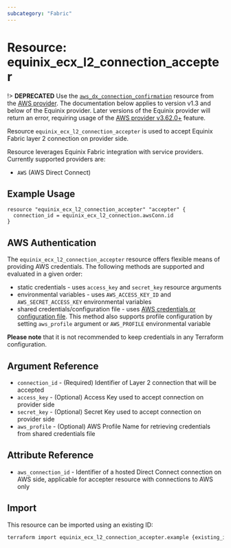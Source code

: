 ```yaml
---
subcategory: "Fabric"
---
```


# Resource: equinix_ecx_l2_connection_accepter

!> **DEPRECATED** Use the [`aws_dx_connection_confirmation`](https://registry.terraform.io/providers/hashicorp/aws/latest/docs/resources/dx_connection_confirmation) resource from the [AWS provider](https://registry.terraform.io/providers/hashicorp/aws/latest/docs). The documentation below applies to version v1.3 and below of the Equinix provider. Later versions of the Equinix provider will return an error, requiring usage of the [AWS provider v3.62.0+](https://github.com/hashicorp/terraform-provider-aws/blob/v3.62.0/CHANGELOG.md#3620-october-08-2021) feature.

Resource `equinix_ecx_l2_connection_accepter` is used to accept Equinix Fabric
layer 2 connection on provider side.

Resource leverages Equinix Fabric integration with service providers.
Currently supported providers are:

* `AWS` (AWS Direct Connect)

## Example Usage

```hcl
resource "equinix_ecx_l2_connection_accepter" "accepter" {
  connection_id = equinix_ecx_l2_connection.awsConn.id
}
```

## AWS Authentication

The `equinix_ecx_l2_connection_accepter` resource offers flexible means of providing
AWS credentials. The following methods are supported and evaluated in a given order:

* static credentials - uses `access_key` and `secret_key` resource arguments
* environmental variables - uses `AWS_ACCESS_KEY_ID` and `AWS_SECRET_ACCESS_KEY`
 environmental variables
* shared credentials/configuration file - uses [AWS credentials or configuration
file](https://docs.aws.amazon.com/cli/latest/userguide/cli-configure-files.html).
This method also supports profile configuration by setting `aws_profile`
argument or `AWS_PROFILE` environmental variable

**Please note** that it is not
recommended to keep credentials in any Terraform configuration.

## Argument Reference

* `connection_id` - (Required) Identifier of Layer 2 connection that will be accepted
* `access_key` - (Optional) Access Key used to accept connection on provider side
* `secret_key` - (Optional) Secret Key used to accept connection on provider side
* `aws_profile` - (Optional) AWS Profile Name for retrieving credentials from
 shared credentials file

## Attribute Reference

* `aws_connection_id` - Identifier of a hosted Direct Connect connection on AWS side,
applicable for accepter resource with connections to AWS only

## Import

This resource can be imported using an existing ID:

```sh
terraform import equinix_ecx_l2_connection_accepter.example {existing_id}
```
